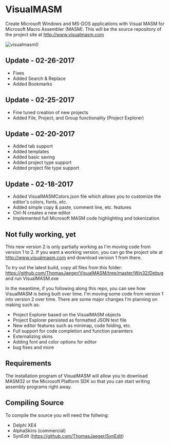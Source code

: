 VisualMASM
==========
Create Microsoft Windows and MS-DOS applications with Visual MASM for Microsoft Macro Assembler (MASM). This will be the source repository of the project site at http://www.visualmasm.com

![visualmasm0](https://cloud.githubusercontent.com/assets/1396719/22631839/aaf84fac-ebe1-11e6-82b2-7e0cc2f74fa4.png)

Update - 02-26-2017
-------------------
- Fixes
- Added Search & Replace
- Added Bookmarks

Update - 02-25-2017
-------------------
- Fine tuned creation of new projects
- Added File, Project, and Group functionality (Project Explorer)

Update - 02-20-2017
-------------------
- Added tab support
- Added templates
- Added basic saving
- Added project type support
- Added project file type support

Update - 02-18-2017
-------------------
- Added VisualMASMColors.json file which allows you to customize the editor's colors, fonts, etc.
- Added simple copy & paste, comment line, etc. features
- Ctrl-N creates a new editor
- Implemented full Microsoft MASM code highlighting and tokenization

Not fully working, yet
----------------------
This new version 2 is only partially working as I'm moving code from version 1 to 2. If you want a working version, you can go the project site at http://www.visualmasm.com and download version 1 from there.

To try out the latest build, copy all files from this folder:
https://github.com/ThomasJaeger/VisualMASM/tree/master/Win32/Debug
and run VisualMASM.exe

In the meantime, if you following along this repo, you can see how VisualMASM is being built over time. I'm moving some code from version 1 into version 2 over time. There are some major changes I'm planning on making such as:

- Project Explorer based on the VisualMASM objects
- Project Explorer persisted as formatted JSON text file
- New editor features such as minimap, code folding, etc.
- Full support for code completion and function paramters
- Externalizing skins
- Adding font and color options for editor
- bug fixes and more

Requirements
------------
The installation program of VisualMASM will allow you to download MASM32 or the Microsoft Platform SDK so that you can start writing assembly programs right away.

Compiling Source
----------------
To compile the source you will need the follwing:
- Delphi XE4
- AlphaSkins (commercial)
- SynEdit (https://github.com/ThomasJaeger/SynEdit)
